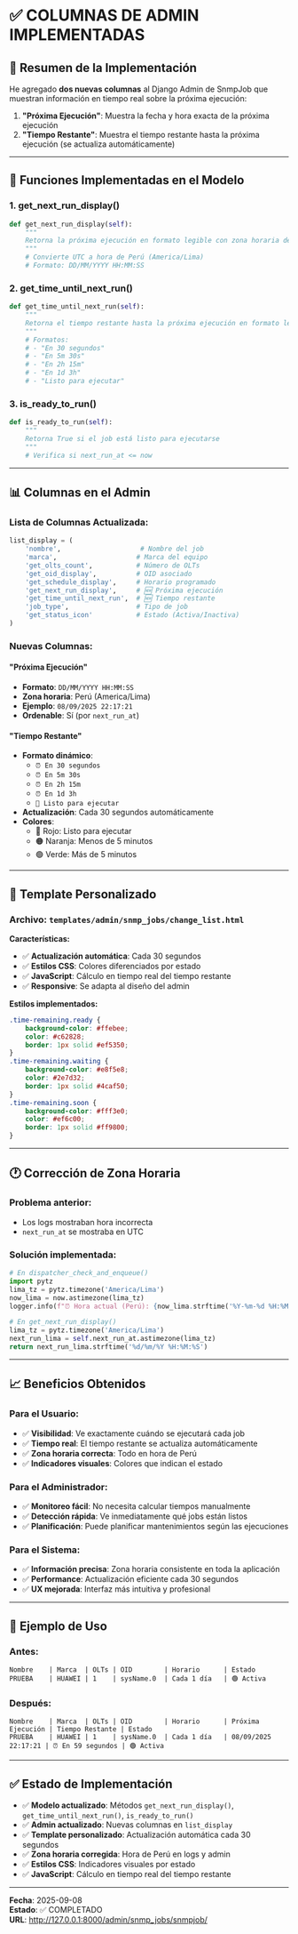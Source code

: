 # ✅ COLUMNAS DE ADMIN IMPLEMENTADAS

## 🎯 **Resumen de la Implementación**

He agregado **dos nuevas columnas** al Django Admin de SnmpJob que muestran información en tiempo real sobre la próxima ejecución:

1. **"Próxima Ejecución"**: Muestra la fecha y hora exacta de la próxima ejecución
2. **"Tiempo Restante"**: Muestra el tiempo restante hasta la próxima ejecución (se actualiza automáticamente)

---

## 🔧 **Funciones Implementadas en el Modelo**

### **1. get_next_run_display()**
```python
def get_next_run_display(self):
    """
    Retorna la próxima ejecución en formato legible con zona horaria de Perú
    """
    # Convierte UTC a hora de Perú (America/Lima)
    # Formato: DD/MM/YYYY HH:MM:SS
```

### **2. get_time_until_next_run()**
```python
def get_time_until_next_run(self):
    """
    Retorna el tiempo restante hasta la próxima ejecución en formato legible
    """
    # Formatos:
    # - "En 30 segundos"
    # - "En 5m 30s"
    # - "En 2h 15m"
    # - "En 1d 3h"
    # - "Listo para ejecutar"
```

### **3. is_ready_to_run()**
```python
def is_ready_to_run(self):
    """
    Retorna True si el job está listo para ejecutarse
    """
    # Verifica si next_run_at <= now
```

---

## 📊 **Columnas en el Admin**

### **Lista de Columnas Actualizada:**
```python
list_display = (
    'nombre',                    # Nombre del job
    'marca',                    # Marca del equipo
    'get_olts_count',           # Número de OLTs
    'get_oid_display',          # OID asociado
    'get_schedule_display',     # Horario programado
    'get_next_run_display',     # 🆕 Próxima ejecución
    'get_time_until_next_run',  # 🆕 Tiempo restante
    'job_type',                 # Tipo de job
    'get_status_icon'           # Estado (Activa/Inactiva)
)
```

### **Nuevas Columnas:**

#### **"Próxima Ejecución"**
- **Formato**: `DD/MM/YYYY HH:MM:SS`
- **Zona horaria**: Perú (America/Lima)
- **Ejemplo**: `08/09/2025 22:17:21`
- **Ordenable**: Sí (por `next_run_at`)

#### **"Tiempo Restante"**
- **Formato dinámico**:
  - `⏰ En 30 segundos`
  - `⏰ En 5m 30s`
  - `⏰ En 2h 15m`
  - `⏰ En 1d 3h`
  - `🔴 Listo para ejecutar`
- **Actualización**: Cada 30 segundos automáticamente
- **Colores**:
  - 🔴 Rojo: Listo para ejecutar
  - 🟠 Naranja: Menos de 5 minutos
  - 🟢 Verde: Más de 5 minutos

---

## 🎨 **Template Personalizado**

### **Archivo**: `templates/admin/snmp_jobs/change_list.html`

**Características:**
- ✅ **Actualización automática**: Cada 30 segundos
- ✅ **Estilos CSS**: Colores diferenciados por estado
- ✅ **JavaScript**: Cálculo en tiempo real del tiempo restante
- ✅ **Responsive**: Se adapta al diseño del admin

**Estilos implementados:**
```css
.time-remaining.ready {
    background-color: #ffebee;
    color: #c62828;
    border: 1px solid #ef5350;
}
.time-remaining.waiting {
    background-color: #e8f5e8;
    color: #2e7d32;
    border: 1px solid #4caf50;
}
.time-remaining.soon {
    background-color: #fff3e0;
    color: #ef6c00;
    border: 1px solid #ff9800;
}
```

---

## 🕐 **Corrección de Zona Horaria**

### **Problema anterior:**
- Los logs mostraban hora incorrecta
- `next_run_at` se mostraba en UTC

### **Solución implementada:**
```python
# En dispatcher_check_and_enqueue()
import pytz
lima_tz = pytz.timezone('America/Lima')
now_lima = now.astimezone(lima_tz)
logger.info(f"⏰ Hora actual (Perú): {now_lima.strftime('%Y-%m-%d %H:%M:%S')}")

# En get_next_run_display()
lima_tz = pytz.timezone('America/Lima')
next_run_lima = self.next_run_at.astimezone(lima_tz)
return next_run_lima.strftime('%d/%m/%Y %H:%M:%S')
```

---

## 📈 **Beneficios Obtenidos**

### **Para el Usuario:**
- ✅ **Visibilidad**: Ve exactamente cuándo se ejecutará cada job
- ✅ **Tiempo real**: El tiempo restante se actualiza automáticamente
- ✅ **Zona horaria correcta**: Todo en hora de Perú
- ✅ **Indicadores visuales**: Colores que indican el estado

### **Para el Administrador:**
- ✅ **Monitoreo fácil**: No necesita calcular tiempos manualmente
- ✅ **Detección rápida**: Ve inmediatamente qué jobs están listos
- ✅ **Planificación**: Puede planificar mantenimientos según las ejecuciones

### **Para el Sistema:**
- ✅ **Información precisa**: Zona horaria consistente en toda la aplicación
- ✅ **Performance**: Actualización eficiente cada 30 segundos
- ✅ **UX mejorada**: Interfaz más intuitiva y profesional

---

## 🎯 **Ejemplo de Uso**

### **Antes:**
```
Nombre    | Marca  | OLTs | OID        | Horario      | Estado
PRUEBA    | HUAWEI | 1    | sysName.0  | Cada 1 día   | 🟢 Activa
```

### **Después:**
```
Nombre    | Marca  | OLTs | OID        | Horario      | Próxima Ejecución | Tiempo Restante | Estado
PRUEBA    | HUAWEI | 1    | sysName.0  | Cada 1 día   | 08/09/2025 22:17:21 | ⏰ En 59 segundos | 🟢 Activa
```

---

## ✅ **Estado de Implementación**

- ✅ **Modelo actualizado**: Métodos `get_next_run_display()`, `get_time_until_next_run()`, `is_ready_to_run()`
- ✅ **Admin actualizado**: Nuevas columnas en `list_display`
- ✅ **Template personalizado**: Actualización automática cada 30 segundos
- ✅ **Zona horaria corregida**: Hora de Perú en logs y admin
- ✅ **Estilos CSS**: Indicadores visuales por estado
- ✅ **JavaScript**: Cálculo en tiempo real del tiempo restante

---

**Fecha**: 2025-09-08  
**Estado**: ✅ COMPLETADO  
**URL**: http://127.0.0.1:8000/admin/snmp_jobs/snmpjob/
